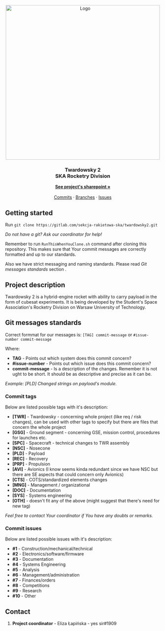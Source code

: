 <div align="center">
    <img src="07-Administration/03-PR/00-Git/git_twr_2_logo.png" alt="Logo" width=500/>

  <h3 align="center"><strong>Twardowsky 2</strong><br/>SKA Rocketry Division</h3>

  <p align="center">
      <a href="https://wutwaw-my.sharepoint.com/:f:/g/personal/01171578_pw_edu_pl/EmQTOotIGo9FmwbVG2P4nIABuc8mOalsro14rPONq2J7Fg" target="_blank"><strong>See project's sharepoint »</strong></a>
    <br />
    <br />
    <a href="https://gitlab.com/sekcja-rakietowa-ska/twardowsky2/-/commits/main?ref_type=heads">Commits</a>
    ·
    <a href="https://gitlab.com/sekcja-rakietowa-ska/twardowsky2/-/branches">Branches</a>
    ·
    <a href="https://gitlab.com/sekcja-rakietowa-ska/twardowsky2/-/issues">Issues</a>
  </p>
</div>

## Getting started

Run `git clone https://gitlab.com/sekcja-rakietowa-ska/twardowsky2.git`

*Do not have a git? Ask our coordinator for help!*

Remember to run `RunThisWhenYouClone.sh` command after cloning this repository. This makes sure that Your commit messages are correctly formatted and up to our standards.

Also we have strict messaging and naming standards. Please read *Git messages standards* section .

## Project description

Twardowsky 2 is a hybrid-engine rocket with ability to carry payload in the form of cubesat experiments. It is being developed by the Student's Space Association's Rocketry Division on Warsaw University of Technology.

## Git messages standards

Correct formmat for our messages is:
`[TAG] commit-message` or `#issue-number commit-message`

Where: 
* **TAG** - Points out which system does this commit concern? 
* **#issue-number** - Points out which issue does this commit concern?
* **commit-message** - Is a description of the changes. Remember it is not ught to be short. It should be as descriptive and precise as it can be.

*Example: [PLD] Changed strings on payload's module.*

### Commit tags
Below are listed possible tags with it's description:

* **[TWR]** - Twardowsky - concerning whole project (like req / risk changes), can be used with other tags to specify but there are files that concern the whole project
* **[GSG]** - Ground segment - concerning GSE, mission control, procedures for launches etc.
* **[SPC]** - Spacecraft - technical changes to TWR assembly
* **[NSC]** - Nosecone
* **[PLD]** - Payload
* **[REC]** - Recovery
* **[PRP]** - Propulsion
* **[AVI]** - Avionics (I know seems kinda redundant since we have NSC but there are SE aspects that could concern only Avionics)
* **[CTS]** - COTS/standardized elements changes
* **[MNG]** - Management / organizational
* **[DOC]** - Documentation
* **[SYS]** - Systems engineering
* **[OTH]** - doesn't fit any of the above (might suggest that there's need for new tag)

*Feel free to contact Your coordinator if You have any doubts or remarks.*

### Commit issues
Below are listed possible issues with it's description: 

* **#1** - Construction/mechanical/technical
* **#2** - Electronics/software/firmware
* **#3** - Documentation
* **#4** - Systems Engineering
* **#5** - Analysis
* **#6** - Management/administration
* **#7** - Finances/orders
* **#8** - Competitions
* **#9** - Research
* **#10** - Other

## Contact

1. **Project coordinator** - Eliza Łapińska - yes sir#1909
